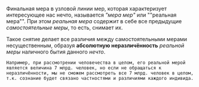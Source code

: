 Финальная мера в узловой линии мер, которая характеризует интересующее нас нечто, называется *"мера мер"* или ""реальная мера"". При этом *реальная мера* содержит в себе все предыдущие *самостоятельные меры*, то есть, снимает их.

Такое снятие делает все различия между самостоятельными мерами несущественным, образуя **абсолютную неразличённость** *реальной меры* наличного бытия данного *нечто*.

 `Например, при рассмотрении человечества в целом, его реальной мерой является величина 7 млрд. человек, но если не обращаться к неразличённости, мы не сможем рассмотреть все 7 млрд. человек в целом, т.к. сознание будет связано частностями и различиями каждого индивида.`